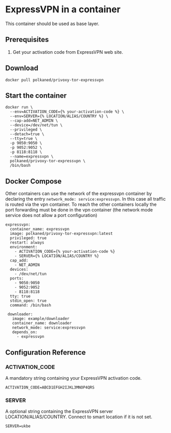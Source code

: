 # ExpressVPN in a container

This container should be used as base layer.

## Prerequisites

1. Get your activation code from ExpressVPN web site.

## Download

`docker pull polkaned/privoxy-tor-expressvpn`

## Start the container

    docker run \
      --env=ACTIVATION_CODE={% your-activation-code %} \
      --env=SERVER={% LOCATION/ALIAS/COUNTRY %} \
      --cap-add=NET_ADMIN \
      --device=/dev/net/tun \
      --privileged \
      --detach=true \
      --tty=true \
      -p 9050:9050 \
      -p 9052:9052 \
      -p 8118:8118 \
      --name=expressvpn \
      polkaned/privoxy-tor-expressvpn \
      /bin/bash


## Docker Compose
Other containers can use the network of the expressvpn container by declaring the entry `network_mode: service:expressvpn`.
In this case all traffic is routed via the vpn container. To reach the other containers locally the port forwarding must be done in the vpn container (the network mode service does not allow a port configuration)

  ```
  expressvpn:
    container_name: expressvpn
    image: polkaned/privoxy-tor-expressvpn:latest
    privileged: true
    restart: always
    environment:
      - ACTIVATION_CODE={% your-activation-code %}
      - SERVER={% LOCATION/ALIAS/COUNTRY %}
    cap_add:
      - NET_ADMIN
    devices:
      - /dev/net/tun
    ports:
      - 9050:9050
      - 9052:9052
      - 8118:8118
    tty: true
    stdin_open: true
    command: /bin/bash

   downloader:
     image: example/downloader
     container_name: downloader
     network_mode: service:expressvpn
     depends_on:
       - expressvpn
  ```

## Configuration Reference

### ACTIVATION_CODE
A mandatory string containing your ExpressVPN activation code.

`ACTIVATION_CODE=ABCD1EFGH2IJKL3MNOP4QRS`

### SERVER
A optional string containing the ExpressVPN server LOCATION/ALIAS/COUNTRY. Connect to smart location if it is not set.

`SERVER=ukbe`
